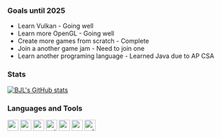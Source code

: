 ### Goals until 2025
- Learn Vulkan                               - Going well
- Learn more OpenGL                          - Going well
- Create more games from scratch             - Complete
- Join a another game jam                    - Need to join one
- Learn another programing language          - Learned Java due to AP CSA

### Stats
[![BJL's GitHub stats](https://github-readme-stats.vercel.app/api?username=bjl156&show_icons=true&theme=dark)](https://github.com/bjl156/github-readme-stats)

### **Languages and Tools**
<p float="left">
  <img alt="vscode" src="https://user-images.githubusercontent.com/97370242/182233848-846c3a6c-7e46-4236-9a9e-eacb8265f202.png" width="25">
  <img alt="vs2022" src="https://user-images.githubusercontent.com/97370242/182234461-fb84adeb-e523-4ef6-a63a-8b4521c7c16f.png" width="25">
  <img alt="cpp" src="https://user-images.githubusercontent.com/97370242/182234442-2ffcc93e-b6d9-4e79-a5ca-a8ab5f7ad244.png" width="25">
  <img alt="python" src="https://user-images.githubusercontent.com/97370242/182234456-a3b3ac9f-1021-45be-80a4-8eb12b7a4581.png" width="25">
  <img alt="pygame" src="https://user-images.githubusercontent.com/97370242/184261628-3675be21-d5d8-4503-8bf0-24c92343da87.png" width="25">
  <img alt="opengl" src="https://user-images.githubusercontent.com/97370242/184261634-ee81a4b5-68c5-4623-b89f-832aaf7b3173.png" height="25">
  <img alt="vulkan" src="https://user-images.githubusercontent.com/97370242/184261843-0e1870ab-04bc-4644-b78e-57374ddb09e1.png" height="25">
</p>
